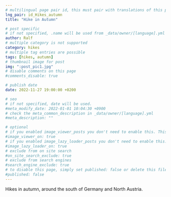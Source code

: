 ```yaml
---
# multilingual page pair id, this must pair with translations of this page. (This name must be unique)
lng_pair: id_Hikes_autumn
title: "Hike in Autumn"

# post specific
# if not specified, .name will be used from _data/owner/[language].yml
author: Ralf
# multiple category is not supported
category: hikes
# multiple tag entries are possible
tags: [hikes, autumn]
# thumbnail image for post
img: ":post_pic1.jpg"
# disable comments on this page
#comments_disable: true

# publish date
date: 2022-11-27 19:00:00 +0200

# seo
# if not specified, date will be used.
#meta_modify_date: 2022-01-01 10:04:30 +0900
# check the meta_common_description in _data/owner/[language].yml
#meta_description: ""

# optional
# if you enabled image_viewer_posts you don't need to enable this. This is only if image_viewer_posts = false
#image_viewer_on: true
# if you enabled image_lazy_loader_posts you don't need to enable this. This is only if image_lazy_loader_posts = false
#image_lazy_loader_on: true
# exclude from on site search
#on_site_search_exclude: true
# exclude from search engines
#search_engine_exclude: true
# to disable this page, simply set published: false or delete this file
#published: false
---
```

<!-- outline-start -->

Hikes in autumn, around the south of Germany and North Austria.

<!-- outline-end -->


